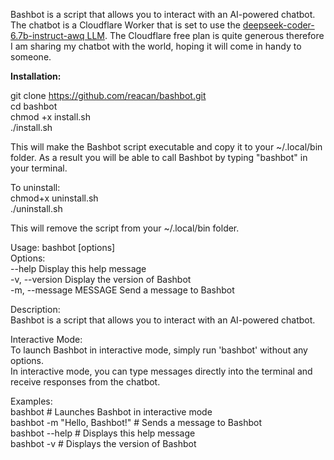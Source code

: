 Bashbot is a script that allows you to interact with an AI-powered chatbot. The chatbot is a Cloudflare Worker that is set to use the [deepseek-coder-6.7b-instruct-awq LLM](https://developers.cloudflare.com/workers-ai/models/deepseek-coder-6.7b-instruct-awq/). The Cloudflare free plan is quite generous therefore I am sharing my chatbot with the world, hoping it will come in handy to someone.   

**Installation:**

git clone https://github.com/reacan/bashbot.git  
cd bashbot  
chmod +x install.sh  
./install.sh  

This will make the Bashbot script executable and copy it to your ~/.local/bin folder. As a result you will be able to call Bashbot by typing "bashbot" in your terminal. 

To uninstall:  
chmod+x uninstall.sh  
./uninstall.sh  

This will remove the script from your ~/.local/bin folder.


Usage: bashbot [options]  
Options:  
  --help            Display this help message  
  -v, --version     Display the version of Bashbot  
  -m, --message     MESSAGE   Send a message to Bashbot  

Description:  
  Bashbot is a script that allows you to interact with an AI-powered chatbot.  

Interactive Mode:  
  To launch Bashbot in interactive mode, simply run 'bashbot' without any options.  
  In interactive mode, you can type messages directly into the terminal and receive responses from the chatbot.  

Examples:  
  bashbot                          # Launches Bashbot in interactive mode  
  bashbot -m "Hello, Bashbot!"     # Sends a message to Bashbot  
  bashbot --help                   # Displays this help message  
  bashbot -v                       # Displays the version of Bashbot  


